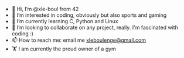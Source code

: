 - 👋 Hi, I’m @xle-boul from 42
- 👀 I’m interested in coding, obviously but also sports and gaming
- 🌱 I’m currently learning C, Python and Linux
- 💞️ I’m looking to collaborate on any project, really. I'm fascinated with coding :)
- 📫 How to reach me: email me xleboulenge@gmail.com
- 🏋 I am currently the proud owner of a gym

<!---
xle-boul/xle-boul is a ✨ special ✨ repository because its `README.md` (this file) appears on your GitHub profile.
You can click the Preview link to take a look at your changes.
--->
